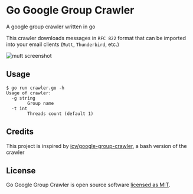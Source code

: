 # Go Google Group Crawler

A google group crawler written in go

This crawler downloads messages in `RFC 822` format that can be imported
into your email clients (`Mutt`, `Thunderbird`, etc.)

![mutt screenshot](https://raw.githubusercontent.com/geniusgordon/go-google-group-crawler/master/mutt.png)

## Usage

```
$ go run crawler.go -h
Usage of crawler:
  -g string
        Group name
  -t int
        Threads count (default 1)
```

## Credits

This project is inspired by [icy/google-group-crawler](https://github.com/icy/google-group-crawler), a bash version of the crawler

## License

Go Google Group Crawler is open source software [licensed as MIT](https://github.com/geniusgordon/go-google-group-crawler/blob/master/LICENSE).
